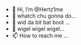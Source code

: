 - 👋 Hi, I’m @Hertz1me
- 👀 whatch chu gonna do...
- 🌱 wid da bit bat boot ...
- 💞️ wigel wigel wigel...
- 📫 How to reach me ...

<!---
Hertz1me/Hertz1me is a ✨ special ✨ repository because its `README.md` (this file) appears on your GitHub profile.
You can click the Preview link to take a look at your changes.
--->
